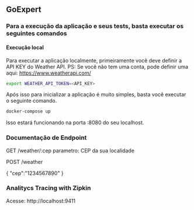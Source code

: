 ## GoExpert

### Para a execução da aplicação e seus tests, basta executar os seguintes comandos
#### Execução local
Para executar a aplicação localmente, primeiramente você deve definir a API KEY do Weather API.
PS: Se você não tem uma conta, pode definir uma aqui: https://www.weatherapi.com/

```sh
export WEATHER_API_TOKEN=<API_KEY>
```

Após isso para inicializar a aplicação é muito simples, basta você executar o seguinte comando.

```sh
docker-compose up
```
Isso estará funcionando na porta :8080 do seu localhost.

### Documentação de Endpoint
GET /weather/:cep
parametro: CEP da sua localidade


POST /weather

{
    "cep":"1234567890"
}

### Analitycs Tracing with Zipkin
Acesse: http://localhost:9411

